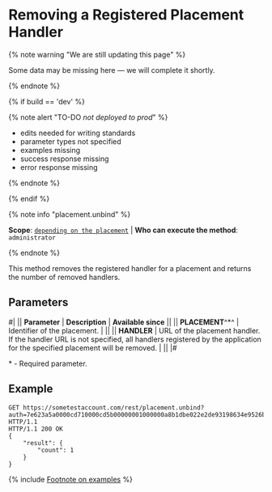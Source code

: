 # Removing a Registered Placement Handler

{% note warning "We are still updating this page" %}

Some data may be missing here — we will complete it shortly.

{% endnote %}

{% if build == 'dev' %}

{% note alert "TO-DO _not deployed to prod_" %}

- edits needed for writing standards
- parameter types not specified
- examples missing
- success response missing
- error response missing

{% endnote %}

{% endif %}

{% note info "placement.unbind" %}

**Scope**: [`depending on the placement`](../scopes/permissions.md) | **Who can execute the method**: `administrator`

{% endnote %}

This method removes the registered handler for a placement and returns the number of removed handlers.

## Parameters

#|
|| **Parameter** | **Description** | **Available since** ||
|| **PLACEMENT**^*^ | Identifier of the placement.  | ||
|| **HANDLER** | URL of the placement handler. If the handler URL is not specified, all handlers registered by the application for the specified placement will be removed. | ||
|#

\* - Required parameter.


## Example

```http
GET https://sometestaccount.com/rest/placement.unbind?auth=7e623a5a0000cd710000cd5b00000001000000a8b1dbe022e2de93198634e9526b00f7&placement=CRM_LEAD_DETAIL_TAB&handler=https%3A%2F%2Fwww.myapplicationhost.com%2Fplacement%2F HTTP/1.1
HTTP/1.1 200 OK
{
    "result": {
        "count": 1
    }
}
```

{% include [Footnote on examples](../../_includes/examples.md) %}